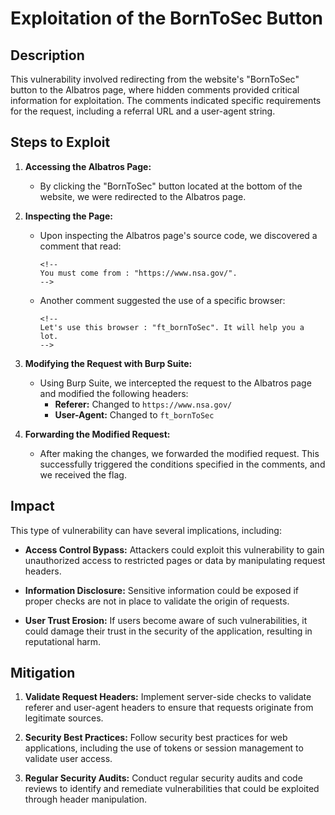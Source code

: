 # Exploitation of the BornToSec Button

## Description
This vulnerability involved redirecting from the website's "BornToSec" button to the Albatros page, where hidden comments provided critical information for exploitation. The comments indicated specific requirements for the request, including a referral URL and a user-agent string.

## Steps to Exploit
1. **Accessing the Albatros Page:**
   - By clicking the "BornToSec" button located at the bottom of the website, we were redirected to the Albatros page.

2. **Inspecting the Page:**
   - Upon inspecting the Albatros page's source code, we discovered a comment that read:
     ```
     <!--
     You must come from : "https://www.nsa.gov/".
     -->
     ```
   - Another comment suggested the use of a specific browser:
     ```
     <!--
     Let's use this browser : "ft_bornToSec". It will help you a lot.
     -->
     ```

3. **Modifying the Request with Burp Suite:**
   - Using Burp Suite, we intercepted the request to the Albatros page and modified the following headers:
     - **Referer:** Changed to `https://www.nsa.gov/`
     - **User-Agent:** Changed to `ft_bornToSec`

4. **Forwarding the Modified Request:**
   - After making the changes, we forwarded the modified request. This successfully triggered the conditions specified in the comments, and we received the flag.

## Impact
This type of vulnerability can have several implications, including:

- **Access Control Bypass:** Attackers could exploit this vulnerability to gain unauthorized access to restricted pages or data by manipulating request headers.

- **Information Disclosure:** Sensitive information could be exposed if proper checks are not in place to validate the origin of requests.

- **User Trust Erosion:** If users become aware of such vulnerabilities, it could damage their trust in the security of the application, resulting in reputational harm.

## Mitigation
1. **Validate Request Headers:** Implement server-side checks to validate referer and user-agent headers to ensure that requests originate from legitimate sources.

2. **Security Best Practices:** Follow security best practices for web applications, including the use of tokens or session management to validate user access.

3. **Regular Security Audits:** Conduct regular security audits and code reviews to identify and remediate vulnerabilities that could be exploited through header manipulation.
